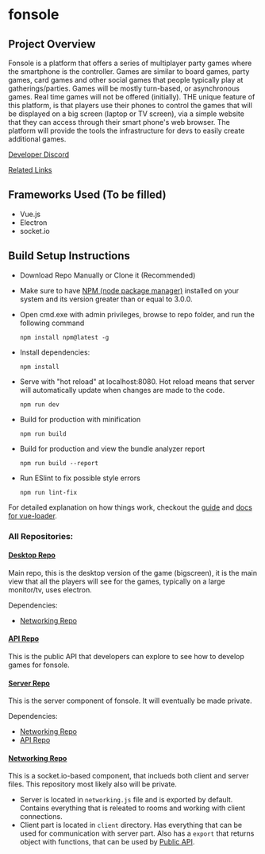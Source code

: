 # fonsole

## Project Overview 
Fonsole is a platform that offers a series of multiplayer party games where the smartphone is the controller. Games are similar to board games, party games, card games and other social games that people typically play at gatherings/parties. Games will be mostly turn-based, or asynchronous games. Real time games will not be offered (initially). THE unique feature of this platform, is that players use their phones to control the games that will be displayed on a big screen (laptop or TV screen), via a simple website that they can access through their smart phone's web browser. The platform will provide the tools the infrastructure for devs to easily create additional games. 

[Developer Discord](https://discord.gg/SmjaHGt)

[Related Links](https://discord.gg/TZpJ4S8)

## Frameworks Used (To be filled)
* Vue.js
* Electron
* socket.io

## Build Setup Instructions
* Download Repo Manually or Clone it (Recommended)

* Make sure to have [NPM (node package manager)](https://www.npmjs.com/get-npm) installed on your system and its version greater than or equal to 3.0.0. 

* Open cmd.exe with admin privileges, browse to repo folder, and run the following command

	```npm install npm@latest -g```

* Install dependencies:

  ```npm install```

* Serve with "hot reload" at localhost:8080. Hot reload means that server will automatically update when changes are made to the code.

  ```npm run dev```

* Build for production with minification

  ```npm run build```

* Build for production and view the bundle analyzer report

  ```npm run build --report```
  
* Run ESlint to fix possible style errors

  ```npm run lint-fix```

For detailed explanation on how things work, checkout the [guide](http://vuejs-templates.github.io/webpack/) and [docs for vue-loader](http://vuejs.github.io/vue-loader).

### All Repositories:
#### [Desktop Repo](https://github.com/darklordabc/fonsole-desktop)
Main repo, this is the desktop version of the game (bigscreen), it is the main view that all the players will see for the games, typically on a large monitor/tv, uses electron.

Dependencies:
* [Networking Repo](#networking-repo)

#### [API Repo](https://github.com/darklordabc/fonsole-api)
This is the public API that developers can explore to see how to develop games for fonsole.

#### [Server Repo](https://github.com/darklordabc/fonsole-server)
This is the server component of fonsole. It will eventually be made private.

Dependencies:
* [Networking Repo](#networking-repo)
* [API Repo](#api-repo)

#### [Networking Repo](https://github.com/darklordabc/fonsole-networking)
This is a socket.io-based component, that inclueds both client and server files. This repository most likely also will be private.
* Server is located in `networking.js` file and is exported by default. Contains everything that is releated to rooms and working with client connections.
* Client part is located in `client` directory. Has everything that can be used for communication with server part. Also has a `export` that returns object with functions, that can be used by [Public API](#api-repo).
